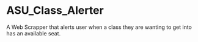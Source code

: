 # ASU_Class_Alerter
A Web Scrapper that alerts user when a class they are wanting to get into has an available seat.
